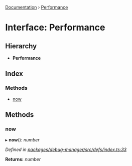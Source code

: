 [Documentation](../README.md) › [Performance](performance.md)

# Interface: Performance

## Hierarchy

* **Performance**

## Index

### Methods

* [now](performance.md#now)

## Methods

###  now

▸ **now**(): *number*

*Defined in [packages/debug-manager/src/defs/index.ts:33](https://github.com/badbatch/graphql-box/blob/313a3bd/packages/debug-manager/src/defs/index.ts#L33)*

**Returns:** *number*

